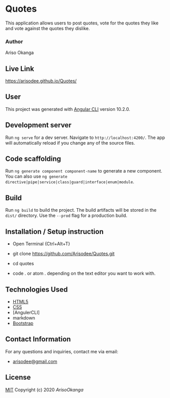 # Quotes
This application allows users to post quotes, vote for the quotes they like and vote against the quotes they dislike.

### Author
Ariso Okanga

## Live Link 
https://arisodee.github.io/Quotes/

## User
This project was generated with [Angular CLI](https://github.com/angular/angular-cli) version 10.2.0.

## Development server

Run `ng serve` for a dev server. Navigate to `http://localhost:4200/`. The app will automatically reload if you change any of the source files.

## Code scaffolding

Run `ng generate component component-name` to generate a new component. You can also use `ng generate directive|pipe|service|class|guard|interface|enum|module`.

## Build

Run `ng build` to build the project. The build artifacts will be stored in the `dist/` directory. Use the `--prod` flag for a production build.


## Installation / Setup instruction
* Open Terminal {Ctrl+Alt+T}

* git clone https://github.com/Arisodee/Quotes.git

* cd quotes

* code . or atom . depending on the text editor you want to work with.

## Technologies Used

* [HTML5](https://github.com/topics/html5)
* [CSS](https://github.com/topics/css3)
* [AngulerCLI]
* markdown
* [Bootstrap](https://github.com/topics/bootstrap)


## Contact Information 

For any questions and inquiries, contact me via email:
* arisodee@gmail.com

## License
[MIT](https://choosealicense.com/licenses/mit/)
Copyright (c) 2020 *ArisoOkanga*